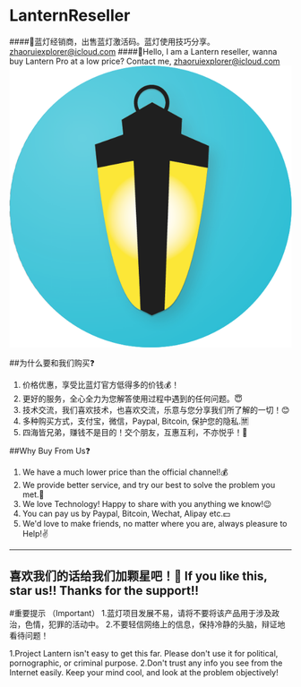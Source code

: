 # LanternReseller

####🏮蓝灯经销商，出售蓝灯激活码。蓝灯使用技巧分享。zhaoruiexplorer@icloud.com
####🏮Hello, I am a Lantern reseller, wanna buy Lantern Pro at a low price? Contact me, zhaoruiexplorer@icloud.com
![logo.png](./lantern_logo_nice.png)

##为什么要和我们购买❓
1. 价格优惠，享受比蓝灯官方低得多的价钱💰！
2. 更好的服务，全心全力为您解答使用过程中遇到的任何问题。😇
3. 技术交流，我们喜欢技术，也喜欢交流，乐意与您分享我们所了解的一切！😊
4. 多种购买方式，支付宝，微信，Paypal, Bitcoin, 保护您的隐私.🈲
5. 四海皆兄弟，赚钱不是目的！交个朋友，互惠互利，不亦悦乎！👭

##Why Buy From Us❓
1. We have a much lower price than the official channel!💰
2. We provide better service, and try our best to solve the problem you met.🤝
3. We love Technology! Happy to share with you anything we know!😉
4. You can pay us by Paypal, Bitcoin, Wechat, Alipay etc.💵
5. We'd love to make friends, no matter where you are, always pleasure to Help!✌️

---
**喜欢我们的话给我们加颗星吧！🌟** 
**If you like this, star us!! Thanks for the support!!** 
---

#重要提示 （Important）
1.蓝灯项目发展不易，请将不要将该产品用于涉及政治，色情，犯罪的活动中。 
2.不要轻信网络上的信息，保持冷静的头脑，辩证地看待问题！ 
 
1.Project Lantern isn't easy to get this far. Please don't use it for political, pornographic, or criminal purpose. 
2.Don't trust any info you see from the Internet easily. Keep your mind cool, and look at the problem objectively! 
